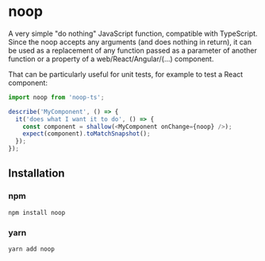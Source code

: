 # noop

A very simple "do nothing" JavaScript function, compatible with TypeScript.
Since the noop accepts any arguments (and does nothing in return), it can be used as a replacement of any function passed as a parameter of another function or a property of a web/React/Angular/(...) component.

That can be particularly useful for unit tests, for example to test a React component:

```javascript
import noop from 'noop-ts';

describe('MyComponent', () => {
  it('does what I want it to do', () => {
    const component = shallow(<MyComponent onChange={noop} />);
    expect(component).toMatchSnapshot();
  });
});
```

## Installation

### npm

```
npm install noop
```

### yarn

```
yarn add noop
```

